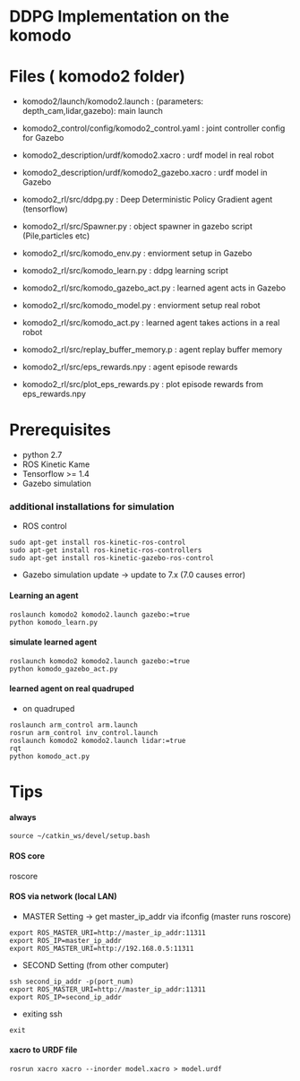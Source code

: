 # DDPG Implementation on the komodo

# Files ( komodo2 folder)


- komodo2/launch/komodo2.launch : (parameters: depth_cam,lidar,gazebo): main launch 
- komodo2_control/config/komodo2_control.yaml : joint controller config for Gazebo
- komodo2_description/urdf/komodo2.xacro : urdf model in real robot
- komodo2_description/urdf/komodo2_gazebo.xacro : urdf model in Gazebo

- komodo2_rl/src/ddpg.py : Deep Deterministic Policy Gradient agent (tensorflow)
- komodo2_rl/src/Spawner.py : object spawner in gazebo script (Pile,particles etc)
- komodo2_rl/src/komodo_env.py : enviorment setup in Gazebo
- komodo2_rl/src/komodo_learn.py : ddpg learning script
- komodo2_rl/src/komodo_gazebo_act.py : learned agent acts in Gazebo

- komodo2_rl/src/komodo_model.py : enviorment setup real robot
- komodo2_rl/src/komodo_act.py : learned agent takes actions in a real robot

- komodo2_rl/src/replay_buffer_memory.p : agent replay buffer memory
- komodo2_rl/src/eps_rewards.npy : agent episode rewards
- komodo2_rl/src/plot_eps_rewards.py : plot episode rewards from eps_rewards.npy


# Prerequisites 
- python 2.7
- ROS Kinetic Kame
- Tensorflow >= 1.4
- Gazebo simulation

### additional installations for simulation
- ROS control
```
sudo apt-get install ros-kinetic-ros-control
sudo apt-get install ros-kinetic-ros-controllers
sudo apt-get install ros-kinetic-gazebo-ros-control
```
- Gazebo simulation update -> update to 7.x (7.0 causes error)


#### Learning an agent
```
roslaunch komodo2 komodo2.launch gazebo:=true
python komodo_learn.py
```

#### simulate learned agent
```
roslaunch komodo2 komodo2.launch gazebo:=true
python komodo_gazebo_act.py
```

#### learned agent on real quadruped

- on quadruped
```
roslaunch arm_control arm.launch
rosrun arm_control inv_control.launch
roslaunch komodo2 komodo2.launch lidar:=true
rqt
python komodo_act.py
```

# Tips
#### always
```
source ~/catkin_ws/devel/setup.bash
```
#### ROS core
roscore

#### ROS via network (local LAN)
- MASTER Setting -> get master_ip_addr via ifconfig (master runs roscore)
```
export ROS_MASTER_URI=http://master_ip_addr:11311
export ROS_IP=master_ip_addr
export ROS_MASTER_URI=http://192.168.0.5:11311
```

- SECOND Setting (from other computer)
```
ssh second_ip_addr -p(port_num)
export ROS_MASTER_URI=http://master_ip_addr:11311
export ROS_IP=second_ip_addr
```

- exiting ssh
```
exit
```

#### xacro to URDF file
```
rosrun xacro xacro --inorder model.xacro > model.urdf
```


